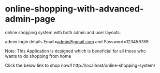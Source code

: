 # online-shopping-with-advanced-admin-page



online shopping system with both admin and user layouts.

admin login details  Email=admin@gmail.com and Password=123456789.

Note: This Application is designed which is beneficial for all those who wants to do shopping from home

Click the below link to shop now!!
http://localhost/online-shopping-system/
